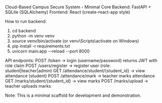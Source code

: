 Cloud-Based Campus Secure System - Minimal Core
Backend: FastAPI + SQLite (SQLAlchemy)
Frontend: React (create-react-app style)

How to run backend:
1. cd backend
2. python -m venv venv
3. source venv/bin/activate   (or venv\Scripts\activate on Windows)
4. pip install -r requirements.txt
5. uvicorn main:app --reload --port 8000

API endpoints:
POST /token -> login (username/password) returns JWT with role claim
POST /users/register -> register user (role: student|teacher|admin)
GET /attendance/student/{student_id} -> view attendance (student)
POST /attendance/mark -> teacher marks attendance
GET /marks/student/{student_id} -> view marks
POST /marks/upload -> teacher uploads marks

Note: This is a minimal scaffold for development and demonstration.
